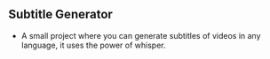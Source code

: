 ## Subtitle Generator

- A small project where you can generate subtitles of videos in any language, it uses the power of whisper.

